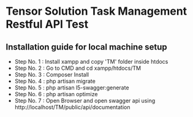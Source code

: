 
#  Tensor Solution Task Management Restful API Test


## Installation guide for local machine setup

- Step No. 1 : Install xampp and copy 'TM' folder inside htdocs 
- Step No. 2 : Go to CMD and cd xampp/htdocs/TM 
- Step No. 3 : Composer Install 
- Step No. 4 : php artisan migrate 
- Step No. 5 : php artisan l5-swagger:generate
- Step No. 6 : php artisan optimize
- Step No. 7 : Open Browser and open swagger api using http://localhost/TM/public/api/documentation
